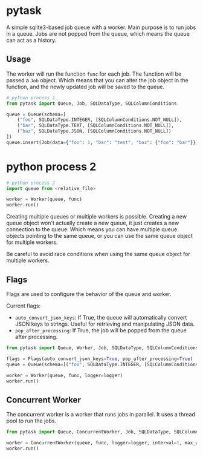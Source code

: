 # pytask

A simple sqlite3-based job queue with a worker. Main purpose is to run jobs in a queue. Jobs are not popped from the queue, which means the queue can act as a history.

## Usage

The worker will run the function `func` for each job. The function will be passed a `Job` object. Which means that you can alter the job object in the function, and the newly updated job will be saved to the queue. 

```python
# python process 1
from pytask import Queue, Job, SQLDataType, SQLColumnConditions

queue = Queue(schema=[
    ("foo", SQLDataType.INTEGER, [SQLColumnConditions.NOT_NULL]), 
    ("bar", SQLDataType.TEXT, [SQLColumnConditions.NOT_NULL]), 
    ("baz", SQLDataType.JSON, [SQLColumnConditions.NOT_NULL])
])
queue.insert(Job(data={"foo": 1, "bar": "test", "baz": {"foo": "bar"}}))
```

# python process 2

```python
# python process 2
import queue from <relative_file>

worker = Worker(queue, func)
worker.run()
```

Creating multiple queues or multiple workers is possible. Creating a new queue object won't actually create a new queue, it just creates a new connection to the queue. Which means you can have multiple queue objects pointing to the same queue, or you can use the same queue object for multiple workers.

Be careful to avoid race conditions when using the same queue object for multiple workers.

## Flags

Flags are used to configure the behavior of the queue and worker.

Current flags:

- `auto_convert_json_keys`: If True, the queue will automatically convert JSON keys to strings. Useful for retrieving and manipulating JSON data.
- `pop_after_processing`: If True, the job will be popped from the queue after processing.

```python
from pytask import Queue, Worker, Job, SQLDataType, SQLColumnConditions, Flags

flags = Flags(auto_convert_json_keys=True, pop_after_processing=True)
queue = Queue(schema=[("foo", SQLDataType.INTEGER, [SQLColumnConditions.NOT_NULL])], flags=flags)

worker = Worker(queue, func, logger=logger)
worker.run()
```

## Concurrent Worker

The concurrent worker is a worker that runs jobs in parallel. It uses a thread pool to run the jobs.

```python
from pytask import Queue, ConcurrentWorker, Job, SQLDataType, SQLColumnConditions

worker = ConcurrentWorker(queue, func, logger=logger, interval=1, max_workers=16)
worker.run()
```
